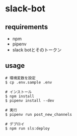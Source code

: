 # slack-bot

## requirements

- npm
- pipenv
- slack botとそのトークン

## usage

```
# 環境変数を設定
$ cp .env.sample .env

# インストール
$ npm install
$ pipenv install --dev

# 実行
$ pipenv run post_new_channels

# デプロイ
$ npm run sls:deploy
```